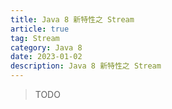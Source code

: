 ```yaml
---
title: Java 8 新特性之 Stream
article: true
tag: Stream
category: Java 8
date: 2023-01-02
description: Java 8 新特性之 Stream
---
```


>TODO